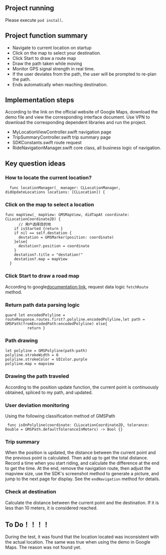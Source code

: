 ## Project running
Please execute `pod install`.

## Project function summary

- Navigate to current location on startup
- Click on the map to select your destination.
- Click Start to draw a route map
- Draw the path taken while moving
- Monitor GPS signal strength in real time.
- If the user deviates from the path, the user will be prompted to re-plan the path.
- Ends automatically when reaching destination. 

## Implementation steps
According to the link on the official website of Google Maps, download the demo file and view the corresponding interface document. Use VPN to download the corresponding dependent libraries and run the project.

- MyLocationViewController.swift navigation page
- TripSummaryController.swift trip summary page
- SDKConstants.swift route request
- RideNavigationManager.swift core class, all business logic of navigation.

## Key question ideas

### How to locate the current location?
```
  func locationManager(_ manager: CLLocationManager, didUpdateLocations locations: [CLLocation]) {
```

### Click on the map to select a location
```
func mapView(_ mapView: GMSMapView, didTapAt coordinate: CLLocationCoordinate2D) {
      // 用户选择目的地
    if isStarted {return }
    if nil == self.destation {
      destation = GMSMarker(position: coordinate)
    }else{
      destation?.position = coordinate
    }
    destation?.title = "destation!"
    destation?.map = mapView
  }
```

### Click Start to draw a road map
According to google[documentation link](https://developers.google.com/maps/documentation/routes/compute_route_directions?hl=zh-cn), request data logic `fetchRoute` method.

### Return path data parsing logic

```
guard let encodedPolyline = routeResponse.routes.first?.polyline.encodedPolyline,let path = GMSPath(fromEncodedPath:encodedPolyline) else{
          return }
```

### Path drawing

```
let polyline = GMSPolyline(path:path)
polyline.strokeWidth = 6
polyline.strokeColor = UIColor.purple
polyline.map = mapview
```
### Drawing the path traveled
According to the position update function, the current point is continuously obtained, spliced ​​to my path, and updated.
### User deviation monitoring
Using the following classification method of GMSPath

```
 func isOnPolyline(coordinate: CLLocationCoordinate2D, tolerance: Double = GMSPath.defaultToleranceInMeters) -> Bool {}
```
### Trip summary
When the position is updated, the distance between the current point and the previous point is calculated. Then add up to get the total distance. Record a time when you start riding, and calculate the difference at the end to get the time. At the end, remove the navigation route, then adjust the mapview size, use the SDK's screenshot method to generate a picture, and jump to the next page for display. See the `endNavigation` method for details.

### Check at destination
Calculate the distance between the current point and the destination. If it is less than 10 meters, it is considered reached.


## To Do！！！！

During the test, it was found that the location located was inconsistent with the actual location. The same was true when using the demo in Google Maps. The reason was not found yet.

